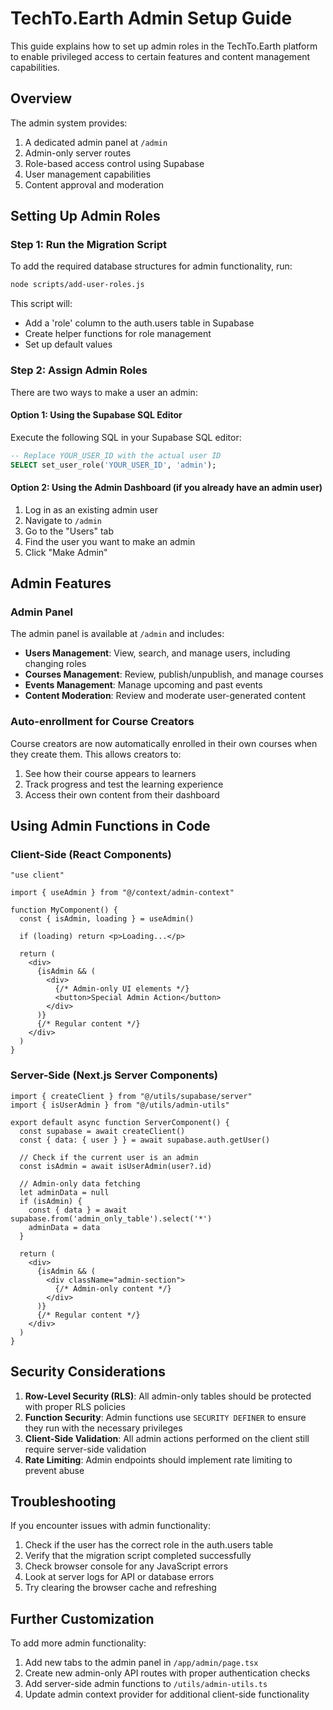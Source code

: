 # TechTo.Earth Admin Setup Guide

This guide explains how to set up admin roles in the TechTo.Earth platform to enable privileged access to certain features and content management capabilities.

## Overview

The admin system provides:

1. A dedicated admin panel at `/admin`
2. Admin-only server routes
3. Role-based access control using Supabase
4. User management capabilities
5. Content approval and moderation

## Setting Up Admin Roles

### Step 1: Run the Migration Script

To add the required database structures for admin functionality, run:

```bash
node scripts/add-user-roles.js
```

This script will:
- Add a 'role' column to the auth.users table in Supabase
- Create helper functions for role management
- Set up default values

### Step 2: Assign Admin Roles

There are two ways to make a user an admin:

#### Option 1: Using the Supabase SQL Editor

Execute the following SQL in your Supabase SQL editor:

```sql
-- Replace YOUR_USER_ID with the actual user ID
SELECT set_user_role('YOUR_USER_ID', 'admin');
```

#### Option 2: Using the Admin Dashboard (if you already have an admin user)

1. Log in as an existing admin user
2. Navigate to `/admin`
3. Go to the "Users" tab
4. Find the user you want to make an admin
5. Click "Make Admin"

## Admin Features

### Admin Panel

The admin panel is available at `/admin` and includes:

- **Users Management**: View, search, and manage users, including changing roles
- **Courses Management**: Review, publish/unpublish, and manage courses
- **Events Management**: Manage upcoming and past events
- **Content Moderation**: Review and moderate user-generated content

### Auto-enrollment for Course Creators

Course creators are now automatically enrolled in their own courses when they create them. This allows creators to:

1. See how their course appears to learners
2. Track progress and test the learning experience
3. Access their own content from their dashboard

## Using Admin Functions in Code

### Client-Side (React Components)

```tsx
"use client"

import { useAdmin } from "@/context/admin-context"

function MyComponent() {
  const { isAdmin, loading } = useAdmin()
  
  if (loading) return <p>Loading...</p>
  
  return (
    <div>
      {isAdmin && (
        <div>
          {/* Admin-only UI elements */}
          <button>Special Admin Action</button>
        </div>
      )}
      {/* Regular content */}
    </div>
  )
}
```

### Server-Side (Next.js Server Components)

```tsx
import { createClient } from "@/utils/supabase/server"
import { isUserAdmin } from "@/utils/admin-utils"

export default async function ServerComponent() {
  const supabase = await createClient()
  const { data: { user } } = await supabase.auth.getUser()
  
  // Check if the current user is an admin
  const isAdmin = await isUserAdmin(user?.id)
  
  // Admin-only data fetching
  let adminData = null
  if (isAdmin) {
    const { data } = await supabase.from('admin_only_table').select('*')
    adminData = data
  }
  
  return (
    <div>
      {isAdmin && (
        <div className="admin-section">
          {/* Admin-only content */}
        </div>
      )}
      {/* Regular content */}
    </div>
  )
}
```

## Security Considerations

1. **Row-Level Security (RLS)**: All admin-only tables should be protected with proper RLS policies
2. **Function Security**: Admin functions use `SECURITY DEFINER` to ensure they run with the necessary privileges
3. **Client-Side Validation**: All admin actions performed on the client still require server-side validation
4. **Rate Limiting**: Admin endpoints should implement rate limiting to prevent abuse

## Troubleshooting

If you encounter issues with admin functionality:

1. Check if the user has the correct role in the auth.users table
2. Verify that the migration script completed successfully
3. Check browser console for any JavaScript errors
4. Look at server logs for API or database errors
5. Try clearing the browser cache and refreshing

## Further Customization

To add more admin functionality:

1. Add new tabs to the admin panel in `/app/admin/page.tsx`
2. Create new admin-only API routes with proper authentication checks
3. Add server-side admin functions to `/utils/admin-utils.ts`
4. Update admin context provider for additional client-side functionality 
